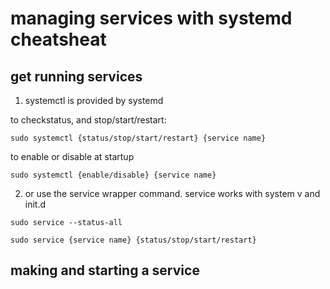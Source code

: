 # managing services with systemd cheatsheat

## get running services

1. systemctl is provided by systemd

to checkstatus, and stop/start/restart:
```
sudo systemctl {status/stop/start/restart} {service name}
```
to enable or disable at startup
```
sudo systemctl {enable/disable} {service name}
```

2. or use the service wrapper command. service works with system v and init.d

```
sudo service --status-all
```

```
sudo service {service name} {status/stop/start/restart}
```

## making and starting a service





